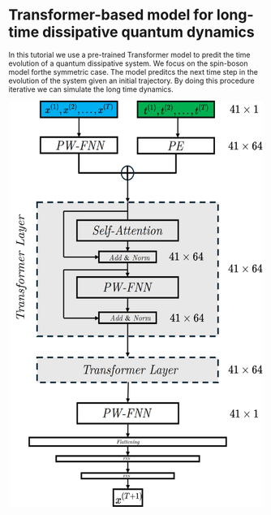 # Transformer-based model for long-time dissipative quantum dynamics

In this tutorial we use a pre-trained Transformer model to predit the time evolution of a quantum dissipative system. We focus on the spin-boson model forthe symmetric case. 
The model preditcs the next time step in the evolution of the system given an initial trajectory.  By doing this procedure iterative we can simulate the long time dynamics.  

<p align="center" width="100%">
  <img src="https://github.com/leherrer/Transformer_QD/blob/main/figures/Trans_model.jpg" alt="Trans_model" width="500" height="800"/>
</p>
